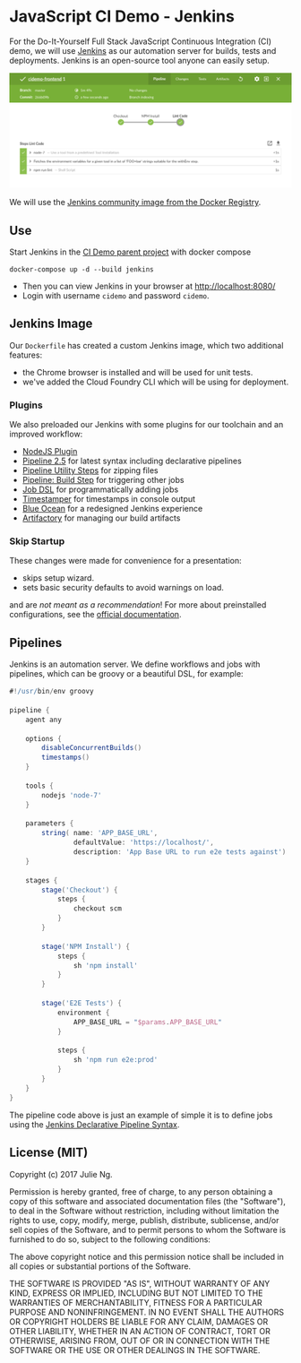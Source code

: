 # JavaScript CI Demo - Jenkins

For the Do-It-Yourself Full Stack JavaScript Continuous Integration (CI) demo, we will use [Jenkins](https://jenkins.io/) as our automation server for builds, tests and deployments. Jenkins is an open-source tool anyone can easily setup. 

![Beautiful UI with Blue Ocean UI](./images/blue-ocean-1.png)

We will use the [Jenkins community image from the Docker Registry](https://hub.docker.com/r/jenkins/jenkins/).

## Use

Start Jenkins in the [CI Demo parent project](https://github.com/julie-ng/js-cidemo) with docker compose

```
docker-compose up -d --build jenkins
```

- Then you can view Jenkins in your browser at [http://localhost:8080/](http://localhost:8080/)
- Login with username `cidemo` and password `cidemo`.

## Jenkins Image

Our `Dockerfile` has created a custom Jenkins image, which two additional features:

- the Chrome browser is installed and will be used for unit tests.
- we've added the Cloud Foundry CLI which will be using for deployment.

### Plugins

We also preloaded our Jenkins with some plugins for our toolchain and an improved workflow:

- [NodeJS Plugin](https://plugins.jenkins.io/nodejs)
- [Pipeline 2.5](https://plugins.jenkins.io/workflow-aggregator) for latest syntax including declarative pipelines
- [Pipeline Utility Steps](https://plugins.jenkins.io/pipeline-utility-steps) for zipping files
- [Pipeline: Build Step](https://plugins.jenkins.io/pipeline-build-step) for triggering other jobs
- [Job DSL](https://plugins.jenkins.io/job-dsl) for programmatically adding jobs
- [Timestamper](https://plugins.jenkins.io/timestamper) for timestamps in console output
- [Blue Ocean](https://plugins.jenkins.io/blueocean) for a redesigned Jenkins experience
- [Artifactory](https://plugins.jenkins.io/artifactory) for managing our build artifacts

### Skip Startup

These changes were made for convenience for a presentation:

- skips setup wizard.
- sets basic security defaults to avoid warnings on load.

and are _not meant as a recommendation_! For more about preinstalled configurations, see the [official documentation](https://github.com/jenkinsci/docker/blob/master/README.md).

## Pipelines

Jenkins is an automation server. We define workflows and jobs with pipelines, which can be groovy or a beautiful DSL, for example:

```groovy
#!/usr/bin/env groovy

pipeline {
    agent any

    options {
        disableConcurrentBuilds()
        timestamps()
    }

    tools {
        nodejs 'node-7'
    }

    parameters {
        string( name: 'APP_BASE_URL',
                defaultValue: 'https://localhost/',
                description: 'App Base URL to run e2e tests against')
    }

    stages {
        stage('Checkout') {
            steps {
                checkout scm
            }
        }

        stage('NPM Install') {
            steps {
                sh 'npm install'
            }
        }

        stage('E2E Tests') {
            environment {
                APP_BASE_URL = "$params.APP_BASE_URL"
            }

            steps {
                sh 'npm run e2e:prod'
            }
        }
    }
}
```

The pipeline code above is just an example of simple it is to define jobs using the [Jenkins Declarative Pipeline Syntax](https://jenkins.io/doc/book/pipeline/syntax/).

## License (MIT)

Copyright (c) 2017 Julie Ng.

Permission is hereby granted, free of charge, to any person obtaining a copy of this software and associated documentation files (the "Software"), to deal in the Software without restriction, including without limitation the rights to use, copy, modify, merge, publish, distribute, sublicense, and/or sell copies of the Software, and to permit persons to whom the Software is furnished to do so, subject to the following conditions:

The above copyright notice and this permission notice shall be included in all copies or substantial portions of the Software.

THE SOFTWARE IS PROVIDED "AS IS", WITHOUT WARRANTY OF ANY KIND, EXPRESS OR IMPLIED, INCLUDING BUT NOT LIMITED TO THE WARRANTIES OF MERCHANTABILITY, FITNESS FOR A PARTICULAR PURPOSE AND NONINFRINGEMENT. IN NO EVENT SHALL THE AUTHORS OR COPYRIGHT HOLDERS BE LIABLE FOR ANY CLAIM, DAMAGES OR OTHER LIABILITY, WHETHER IN AN ACTION OF CONTRACT, TORT OR OTHERWISE, ARISING FROM, OUT OF OR IN CONNECTION WITH THE SOFTWARE OR THE USE OR OTHER DEALINGS IN THE SOFTWARE.
